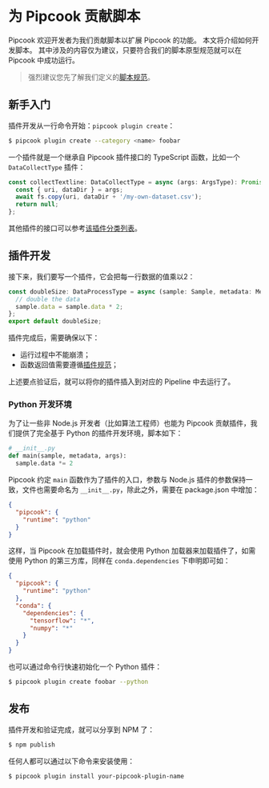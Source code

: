 # 为 Pipcook 贡献脚本

Pipcook 欢迎开发者为我们贡献脚本以扩展 Pipcook 的功能。 本文将介绍如何开发脚本。 其中涉及的内容仅为建议，只要符合我们的脚本原型规范就可以在 Pipcook 中成功运行。

> 强烈建议您先了解我们定义的[脚本规范](../spec/script.md)。

## 新手入门

插件开发从一行命令开始：`pipcook plugin create`：

```sh
$ pipcook plugin create --category <name> foobar
```

一个插件就是一个继承自 Pipcook 插件接口的 TypeScript 函数，比如一个 `DataCollectType` 插件：

```js
const collectTextline: DataCollectType = async (args: ArgsType): Promise<void> => {
  const { uri, dataDir } = args;
  await fs.copy(uri, dataDir + '/my-own-dataset.csv');
  return null;
};
```

其他插件的接口可以参考[该插件分类列表](../spec/plugin.md#plugin-category)。

## 插件开发

接下来，我们要写一个插件，它会把每一行数据的值乘以2：

```js
const doubleSize: DataProcessType = async (sample: Sample, metadata: Metadata, args?: ArgsType): Promise<void> => {
  // double the data
  sample.data = sample.data * 2;
};
export default doubleSize;
```

插件完成后，需要确保以下：

- 运行过程中不能崩溃；
- 函数返回值需要遵循[插件规范](../spec/plugin.md)；

上述要点验证后，就可以将你的插件插入到对应的 Pipeline 中去运行了。

### Python 开发环境

为了让一些非 Node.js 开发者（比如算法工程师）也能为 Pipcook 贡献插件，我们提供了完全基于 Python 的插件开发环境，脚本如下：

```py
# __init__.py
def main(sample, metadata, args):
  sample.data *= 2
```

Pipcook 约定 `main` 函数作为了插件的入口，参数与 Node.js 插件的参数保持一致，文件也需要命名为 `__init__.py`，除此之外，需要在 package.json 中增加：

```json
{
  "pipcook": {
    "runtime": "python"
  }
}
```

这样，当 Pipcook 在加载插件时，就会使用 Python 加载器来加载插件了，如需使用 Python 的第三方库，同样在 `conda.dependencies` 下申明即可如：

```json
{
  "pipcook": {
    "runtime": "python"
  },
  "conda": {
    "dependencies": {
      "tensorflow": "*",
      "numpy": "*"
    }
  }
}
```

也可以通过命令行快速初始化一个 Python 插件：

```sh
$ pipcook plugin create foobar --python
```

## 发布

插件开发和验证完成，就可以分享到 NPM 了：

```sh
$ npm publish
```

任何人都可以通过以下命令来安装使用：

```sh
$ pipcook plugin install your-pipcook-plugin-name
```
